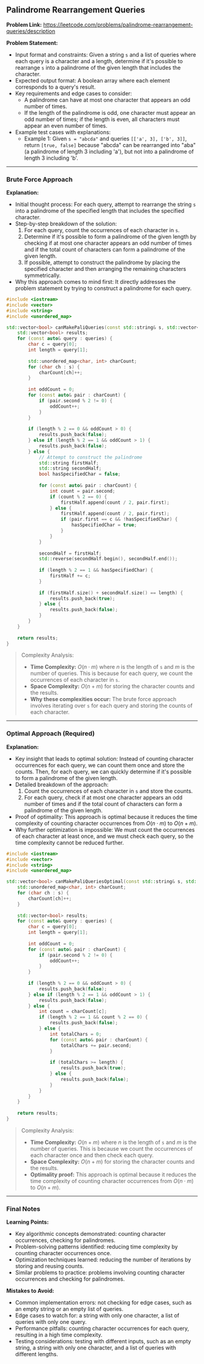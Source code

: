 ## Palindrome Rearrangement Queries
**Problem Link:** https://leetcode.com/problems/palindrome-rearrangement-queries/description

**Problem Statement:**
- Input format and constraints: Given a string `s` and a list of queries where each query is a character and a length, determine if it's possible to rearrange `s` into a palindrome of the given length that includes the character.
- Expected output format: A boolean array where each element corresponds to a query's result.
- Key requirements and edge cases to consider: 
    - A palindrome can have at most one character that appears an odd number of times.
    - If the length of the palindrome is odd, one character must appear an odd number of times; if the length is even, all characters must appear an even number of times.
- Example test cases with explanations:
    - Example 1: Given `s = "abcda"` and queries `[['a', 3], ['b', 3]]`, return `[true, false]` because "abcda" can be rearranged into "aba" (a palindrome of length 3 including 'a'), but not into a palindrome of length 3 including 'b'.

---

### Brute Force Approach
**Explanation:**
- Initial thought process: For each query, attempt to rearrange the string `s` into a palindrome of the specified length that includes the specified character.
- Step-by-step breakdown of the solution:
    1. For each query, count the occurrences of each character in `s`.
    2. Determine if it's possible to form a palindrome of the given length by checking if at most one character appears an odd number of times and if the total count of characters can form a palindrome of the given length.
    3. If possible, attempt to construct the palindrome by placing the specified character and then arranging the remaining characters symmetrically.
- Why this approach comes to mind first: It directly addresses the problem statement by trying to construct a palindrome for each query.

```cpp
#include <iostream>
#include <vector>
#include <string>
#include <unordered_map>

std::vector<bool> canMakePaliQueries(const std::string& s, std::vector<std::vector<char>>& queries) {
    std::vector<bool> results;
    for (const auto& query : queries) {
        char c = query[0];
        int length = query[1];
        
        std::unordered_map<char, int> charCount;
        for (char ch : s) {
            charCount[ch]++;
        }
        
        int oddCount = 0;
        for (const auto& pair : charCount) {
            if (pair.second % 2 != 0) {
                oddCount++;
            }
        }
        
        if (length % 2 == 0 && oddCount > 0) {
            results.push_back(false);
        } else if (length % 2 == 1 && oddCount > 1) {
            results.push_back(false);
        } else {
            // Attempt to construct the palindrome
            std::string firstHalf;
            std::string secondHalf;
            bool hasSpecifiedChar = false;
            
            for (const auto& pair : charCount) {
                int count = pair.second;
                if (count % 2 == 0) {
                    firstHalf.append(count / 2, pair.first);
                } else {
                    firstHalf.append(count / 2, pair.first);
                    if (pair.first == c && !hasSpecifiedChar) {
                        hasSpecifiedChar = true;
                    }
                }
            }
            
            secondHalf = firstHalf;
            std::reverse(secondHalf.begin(), secondHalf.end());
            
            if (length % 2 == 1 && hasSpecifiedChar) {
                firstHalf += c;
            }
            
            if (firstHalf.size() + secondHalf.size() == length) {
                results.push_back(true);
            } else {
                results.push_back(false);
            }
        }
    }
    
    return results;
}
```

> Complexity Analysis:
> - **Time Complexity:** $O(n \cdot m)$ where $n$ is the length of `s` and $m$ is the number of queries. This is because for each query, we count the occurrences of each character in `s`.
> - **Space Complexity:** $O(n + m)$ for storing the character counts and the results.
> - **Why these complexities occur:** The brute force approach involves iterating over `s` for each query and storing the counts of each character.

---

### Optimal Approach (Required)
**Explanation:**
- Key insight that leads to optimal solution: Instead of counting character occurrences for each query, we can count them once and store the counts. Then, for each query, we can quickly determine if it's possible to form a palindrome of the given length.
- Detailed breakdown of the approach:
    1. Count the occurrences of each character in `s` and store the counts.
    2. For each query, check if at most one character appears an odd number of times and if the total count of characters can form a palindrome of the given length.
- Proof of optimality: This approach is optimal because it reduces the time complexity of counting character occurrences from $O(n \cdot m)$ to $O(n + m)$.
- Why further optimization is impossible: We must count the occurrences of each character at least once, and we must check each query, so the time complexity cannot be reduced further.

```cpp
#include <iostream>
#include <vector>
#include <string>
#include <unordered_map>

std::vector<bool> canMakePaliQueriesOptimal(const std::string& s, std::vector<std::vector<char>>& queries) {
    std::unordered_map<char, int> charCount;
    for (char ch : s) {
        charCount[ch]++;
    }
    
    std::vector<bool> results;
    for (const auto& query : queries) {
        char c = query[0];
        int length = query[1];
        
        int oddCount = 0;
        for (const auto& pair : charCount) {
            if (pair.second % 2 != 0) {
                oddCount++;
            }
        }
        
        if (length % 2 == 0 && oddCount > 0) {
            results.push_back(false);
        } else if (length % 2 == 1 && oddCount > 1) {
            results.push_back(false);
        } else {
            int count = charCount[c];
            if (length % 2 == 1 && count % 2 == 0) {
                results.push_back(false);
            } else {
                int totalChars = 0;
                for (const auto& pair : charCount) {
                    totalChars += pair.second;
                }
                
                if (totalChars >= length) {
                    results.push_back(true);
                } else {
                    results.push_back(false);
                }
            }
        }
    }
    
    return results;
}
```

> Complexity Analysis:
> - **Time Complexity:** $O(n + m)$ where $n$ is the length of `s` and $m$ is the number of queries. This is because we count the occurrences of each character once and then check each query.
> - **Space Complexity:** $O(n + m)$ for storing the character counts and the results.
> - **Optimality proof:** This approach is optimal because it reduces the time complexity of counting character occurrences from $O(n \cdot m)$ to $O(n + m)$.

---

### Final Notes

**Learning Points:**
- Key algorithmic concepts demonstrated: counting character occurrences, checking for palindromes.
- Problem-solving patterns identified: reducing time complexity by counting character occurrences once.
- Optimization techniques learned: reducing the number of iterations by storing and reusing counts.
- Similar problems to practice: problems involving counting character occurrences and checking for palindromes.

**Mistakes to Avoid:**
- Common implementation errors: not checking for edge cases, such as an empty string or an empty list of queries.
- Edge cases to watch for: a string with only one character, a list of queries with only one query.
- Performance pitfalls: counting character occurrences for each query, resulting in a high time complexity.
- Testing considerations: testing with different inputs, such as an empty string, a string with only one character, and a list of queries with different lengths.